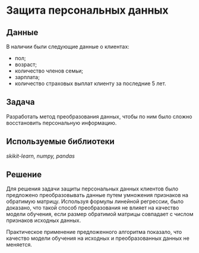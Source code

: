 # Защита персональных данных

## Данные

В наличии были следующие данные о клиентах:
- пол;
- возраст;
- количество членов семьи;
- зарплата;
- количество страховых выплат клиенту за последние 5 лет.

## Задача

Разработать метод преобразования данных, чтобы по ним было сложно восстановить персональную информацию.

## Используемые библиотеки
*skikit-learn, numpy, pandas*

## Решение

Для решения задачи защиты персональных данных клиентов было предложено преобразовывать данные путем умножения признаков на обратимую матрицу. Используя формулы линейной регрессии, было доказано, что такой способ преобразования не влияет на качество модели обучения, если размер обратимой матрицы совпадает с числом признаков исходных данных.

Практическое применение предложенного алгоритма показало, что качество модели обучения на исходных и преобразованных данных не меняется.

